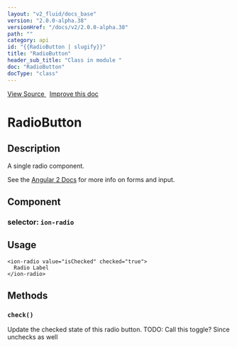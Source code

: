 ```yaml
---
layout: "v2_fluid/docs_base"
version: "2.0.0-alpha.38"
versionHref: "/docs/v2/2.0.0-alpha.38"
path: ""
category: api
id: "{{RadioButton | slugify}}"
title: "RadioButton"
header_sub_title: "Class in module "
doc: "RadioButton"
docType: "class"
---
```





<div class="improve-docs">
  <a href='http://github.com/driftyco/ionic2/tree/master/ionic/components/radio/radio.ts#L148'>
    View Source
  </a>
  &nbsp;
  <a href='http://github.com/driftyco/ionic2/edit/master/ionic/components/radio/radio.ts#L148'>
    Improve this doc
  </a>

  <!-- TODO(drewrygh, perrygovier): render this block in the correct location, markup identical to component docs -->

</div>




<h1 class="api-title">


RadioButton






</h1>






<h2>Description</h2>

<p>A single radio component.</p>
<p>See the <a href="https://angular.io/docs/js/latest/api/forms/">Angular 2 Docs</a> for more info on forms and input.</p>


<h2>Component</h2>
<h3>selector: <code>ion-radio</code></h3>
<h2>Usage</h2>


<pre><code class="lang-html">&lt;ion-radio value=&quot;isChecked&quot; checked=&quot;true&quot;&gt;
  Radio Label
&lt;/ion-radio&gt;
</code></pre>







<h2>Methods</h2>

<div id="check"></div>

<h3>
<code>check()</code>

</h3>

Update the checked state of this radio button.
TODO: Call this toggle? Since unchecks as well









<!-- end content block -->


<!-- end body block -->


